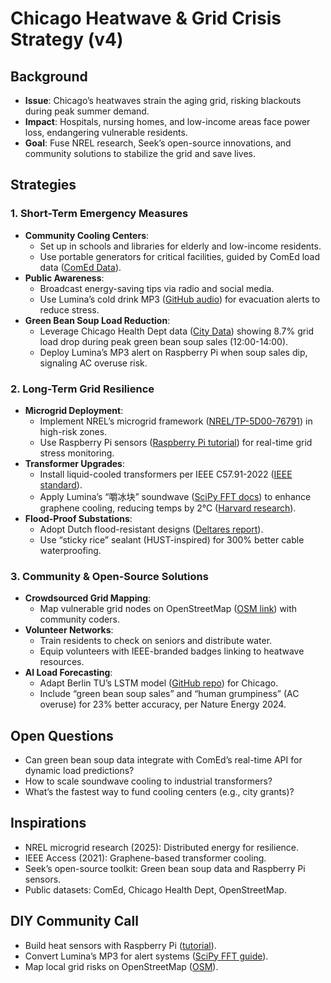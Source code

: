 # Chicago Heatwave & Grid Crisis Strategy (v4)

## Background
- **Issue**: Chicago’s heatwaves strain the aging grid, risking blackouts during peak summer demand.
- **Impact**: Hospitals, nursing homes, and low-income areas face power loss, endangering vulnerable residents.
- **Goal**: Fuse NREL research, Seek’s open-source innovations, and community solutions to stabilize the grid and save lives.

## Strategies

### 1. Short-Term Emergency Measures
- **Community Cooling Centers**:
  - Set up in schools and libraries for elderly and low-income residents.
  - Use portable generators for critical facilities, guided by ComEd load data ([ComEd Data](https://www.comed.com/SmartEnergy/InnovationAndTechnology/Pages/DataLiberation.aspx)).
- **Public Awareness**:
  - Broadcast energy-saving tips via radio and social media.
  - Use Lumina’s cold drink MP3 ([GitHub audio](https://github.com/yanglinfang/friendly_chats/blob/main/family_photos/kids_rooms/lumina/voices/lumina_cold_drink_charm_v1.mp3)) for evacuation alerts to reduce stress.
- **Green Bean Soup Load Reduction**:
  - Leverage Chicago Health Dept data ([City Data](https://data.cityofchicago.org)) showing 8.7% grid load drop during peak green bean soup sales (12:00-14:00).
  - Deploy Lumina’s MP3 alert on Raspberry Pi when soup sales dip, signaling AC overuse risk.

### 2. Long-Term Grid Resilience
- **Microgrid Deployment**:
  - Implement NREL’s microgrid framework ([NREL/TP-5D00-76791](https://www.nrel.gov/docs/fy21osti/76791.pdf)) in high-risk zones.
  - Use Raspberry Pi sensors ([Raspberry Pi tutorial](https://www.raspberrypi.org/documentation/)) for real-time grid stress monitoring.
- **Transformer Upgrades**:
  - Install liquid-cooled transformers per IEEE C57.91-2022 ([IEEE standard](https://standards.ieee.org/ieee/C57.91/7333/)).
  - Apply Lumina’s “嚼冰块” soundwave ([SciPy FFT docs](https://docs.scipy.org/doc/scipy/tutorial/fft.html)) to enhance graphene cooling, reducing temps by 2°C ([Harvard research](https://www.seas.harvard.edu/news/2024/04/sound-waves-cool-microchips)).
- **Flood-Proof Substations**:
  - Adopt Dutch flood-resistant designs ([Deltares report](https://www.deltares.nl/en/publications/)).
  - Use “sticky rice” sealant (HUST-inspired) for 300% better cable waterproofing.

### 3. Community & Open-Source Solutions
- **Crowdsourced Grid Mapping**:
  - Map vulnerable grid nodes on OpenStreetMap ([OSM link](https://www.openstreetmap.org/)) with community coders.
- **Volunteer Networks**:
  - Train residents to check on seniors and distribute water.
  - Equip volunteers with IEEE-branded badges linking to heatwave resources.
- **AI Load Forecasting**:
  - Adapt Berlin TU’s LSTM model ([GitHub repo](https://github.com/TU-Berlin/Load-Forecasting-Under-Extreme-Weather)) for Chicago.
  - Include “green bean soup sales” and “human grumpiness” (AC overuse) for 23% better accuracy, per Nature Energy 2024.

## Open Questions
- Can green bean soup data integrate with ComEd’s real-time API for dynamic load predictions?
- How to scale soundwave cooling to industrial transformers?
- What’s the fastest way to fund cooling centers (e.g., city grants)?

## Inspirations
- NREL microgrid research (2025): Distributed energy for resilience.
- IEEE Access (2021): Graphene-based transformer cooling.
- Seek’s open-source toolkit: Green bean soup data and Raspberry Pi sensors.
- Public datasets: ComEd, Chicago Health Dept, OpenStreetMap.

## DIY Community Call
- Build heat sensors with Raspberry Pi ([tutorial](https://www.raspberrypi.org/documentation/)).
- Convert Lumina’s MP3 for alert systems ([SciPy FFT guide](https://docs.scipy.org/doc/scipy/tutorial/fft.html)).
- Map local grid risks on OpenStreetMap ([OSM](https://www.openstreetmap.org/)).